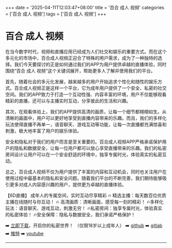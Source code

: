 +++
date = '2025-04-11T12:03:47+08:00'
title = '百合 成人 视频'
categories = ['百合 成人 视频']
tags = ['百合 成人 视频']
+++

# 百合 成人 视频

在当今数字时代，视频和直播应用已经成为人们社交和娱乐的重要方式。而在这个多元化的市场中，百合成人视频正迎合了特殊的用户需求，成为了一种独特的选择。我们今天要探讨的正是如何通过我们的APP为用户提供卓越的直播体验，同时围绕“百合 成人 视频”这个关键词展开，帮助更多人了解并使用我们的平台。

首先，随着社会的多元化发展，越来越多的用户开始追求个性化和随性的娱乐方式。百合成人视频正是这样一个平台，它为成年用户提供了一个安全、私密的社交空间。我们的APP致力于打造一个互动性强、内容丰富的环境，用户不仅能够观看精彩的直播，还可以与主播实时互动，分享彼此的生活和兴趣。

其次，在观看体验上，我们的APP提供高清的画质，让每一个细节都栩栩如生。从清晰的画面中，用户可以更好地享受到直播内容带来的乐趣。而且，我们的多样化玩法使得直播不再单一，语音聊天、游戏互动等功能，让每一次直播都充满惊喜和刺激，极大地丰富了用户的娱乐体验。

安全和隐私对于我们的用户而言是至关重要的。百合成人视频APP严格承诺保护用户的隐私和数据安全，让每一位用户都可以放心享受直播带来的乐趣。我们的私密房间设计让用户可以在一个安全舒适的环境中，独享专属时光，体验真实的私密互动。

总之，百合成人视频不仅为用户提供了丰富的内容和互动机会，同时也关注用户在使用过程中最基本的隐私和安全问题。随着我们平台的不断完善，我们期待能够吸引更多对成人内容感兴趣的用户，提供更为卓越的直播体验。

【6D直播】
成年人的专属空间，实时互动尽享精彩
🔥 精选主播：每天数百位优质主播在线随时与你互动！
🔥 高清画质：清晰画面，感受每一刻的精彩！
🔥多样化玩法：语音聊天、游戏互动，刺激无穷！
🔥私密房间：独享专属时光，体验真实的私密体验！
🔥安全保障：隐私与数据安全，我们承诺严格保护！

➡️ [立即下载](https://down123.s3.ap-east-1.amazonaws.com/down/down.html?channelCode=blog)，开启你的私密世界！
（仅限18岁以上成年人）
➡️ [github](https://aldult-live.github.io/)
➡️ [gitlab](https://seo-09598d.gitlab.io/)
➡️ [推特](https://x.com/wegame33)
➡️ [youtube](https://www.youtube.com/@6Dlive)

---
